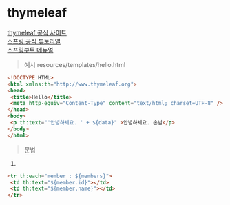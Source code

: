 # thymeleaf

[thymeleaf 공식 사이트](https://www.thymeleaf.org/)   
[스프링 공식 튜토리얼](https://spring.io/guides/gs/serving-web-content/)   
[스프링부트 메뉴얼](https://docs.spring.io/spring-boot/docs/2.3.1.RELEASE/reference/html/spring-boot-features.html#boot-features-spring-mvc-template-engines)


> 예시
resources/templates/hello.html

``` html
<!DOCTYPE HTML>
<html xmlns:th="http://www.thymeleaf.org">
<head>
 <title>Hello</title>
 <meta http-equiv="Content-Type" content="text/html; charset=UTF-8" />
</head>
<body>
 <p th:text="'안녕하세요. ' + ${data}" >안녕하세요. 손님</p>
</body>
</html>
  ```

> 문법
1. 
``` html
<tr th:each="member : ${members}">
 <td th:text="${member.id}"></td>
 <td th:text="${member.name}"></td>
</tr>
```
